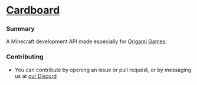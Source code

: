 [Cardboard](https://origami-games.github.io/cardboard)
======================================================

### Summary
A Minecraft development API made especially for [Origami Games](https://origami-games.github.io).

### Contributing
- You can contribute by opening an issue or pull request, or by messaging us at [our Discord](https://discord.io/artefact)
